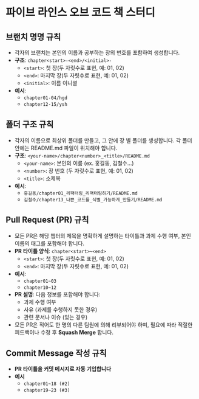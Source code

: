 # 파이브 라인스 오브 코드 책 스터디

## 브랜치 명명 규칙

- 각자의 브랜치는 본인의 이름과 공부하는 장의 번호를 포함하여 생성합니다.
- **구조**: `chapter<start>-<end>/<initial>-`
  - `<start>`: 첫 장(두 자릿수로 표현, 예: 01, 02)
  - `<end>`: 마지막 장(두 자릿수로 표현, 예: 01, 02)
  - `<initial>`: 이름 이니셜
- **예시**:
  - `chapter01-04/hgd`
  - `chapter12-15/ysh`

## 폴더 구조 규칙

- 각자의 이름으로 최상위 폴더를 만들고, 그 안에 장 별 폴더를 생성합니다. 각 폴더 안에는 README.md 파일이 위치해야 합니다.
- **구조**: `<your-name>/chapter<number>_<title>/README.md`
  - `<your-name>`: 본인의 이름 (ex. 홍길동, 김철수...)
  - `<number>`: 장 번호 (두 자릿수로 표현, 예: 01, 02)
  - `<title>`: 소제목
- **예시**:
  - `홍길동/chapter01_리팩터링_리팩터링하기/README.md`
  - `김철수/chapter13_나쁜_코드를_식별_가능하게_만들기/README.md`

## Pull Request (PR) 규칙

- 모든 PR은 해당 챕터의 제목을 명확하게 설명하는 타이틀과 과제 수행 여부, 본인 이름의 태그를 포함해야 합니다.
- **PR 타이틀 양식**: `chapter<start>~<end>`
  - `<start>`: 첫 장(두 자릿수로 표현, 예: 01, 02)
  - `<end>`: 마지막 장(두 자릿수로 표현, 예: 01, 02)
- **예시**:
  - `chapter01~03`
  - `chapter10~12`
- **PR 설명**: 다음 정보를 포함해야 합니다:
  - 과제 수행 여부
  - 사유 (과제를 수행하지 못한 경우)
  - 관련 문서나 이슈 (있는 경우)
- 모든 PR은 적어도 한 명의 다른 팀원에 의해 리뷰되어야 하며, 필요에 따라 적절한 피드백이나 수정 후 **Squash Merge** 합니다.

## Commit Message 작성 규칙

- **PR 타이틀을 커밋 메시지로 자동 기입합니다**
- **예시**
  - `chapter01~18 (#2)`
  - `chapter19~23 (#3)`
